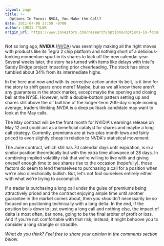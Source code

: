```yaml
---
layout: page
title: >-
  Options In Focus: NVDA, You Make the Call?
date: 2011-04-08 17:59 -0700
author: CHRIS TYLER
origin_url: https://www.investors.com/research/options/options-in-focus-nvda-you-make-the-call/
---
```






Not so long ago, **NVIDIA** ([NVDA](https://research.investors.com/quote.aspx?symbol=NVDA)) was seemingly making all the right moves with products like its Tegra 2 chip platform and nothing short of a delicious-looking momentum spurt in its shares to kick off the new calendar year. Several weeks later, the story has turned with items like delays with Intel's Sandy Bridge project impacting prior cheerleading. The stock has since tumbled about 34% from its intermediate highs. 

  

In the here and now and with its corrective action under its belt, is it time for the story to shift gears once more? Maybe, but as we all know there aren't any guarantees in the stock market, except maybe the opening and closing bell at the NYSE. However, with a double-bottom pattern setting up and shares still above the ol' bull line of the longer-term 200-day simple moving average, traders thinking NVDA is a deep pullback candidate may want to look at the May calls. 

  

The May contract will be the front month for NVIDIA's earnings release on May 12 and could act as a beneficial catalyst for shares and maybe a long call strategy. Currently, premiums are at two-plus month lows and fairly priced to even slightly cheap in relation to NVDA's statistical movement. 

  

The June contract, which still has 70 calendar days until expiration, is in a similar position theoretically but with the extra time allowance of 28 days. In combining implied volatility risk that we're willing to live with and giving oneself enough time to see shares rise to the occasion (hopefully), those factors do seem to lend themselves to purchasing a call for a position when we're also directionally bullish. But, let's not fool ourselves entirely either with what we're trying to accomplish.

  

If a trader is purchasing a long call under the guise of premiums being attractively priced and the contract enjoying ample time until another guarantee in the market comes about, then you shouldn't necessarily be so focused on positioning technically with a long delta. In the end, if the position boils down to just owning a long call and nothing else, the impact of delta is most often, bar none, going to be the final arbiter of profit or loss. And if you're not comfortable with that risk, instead, it might behoove you to consider a long strangle or straddle. 

  

*What do you think? Feel free to share your opinion in the comments section below.*




